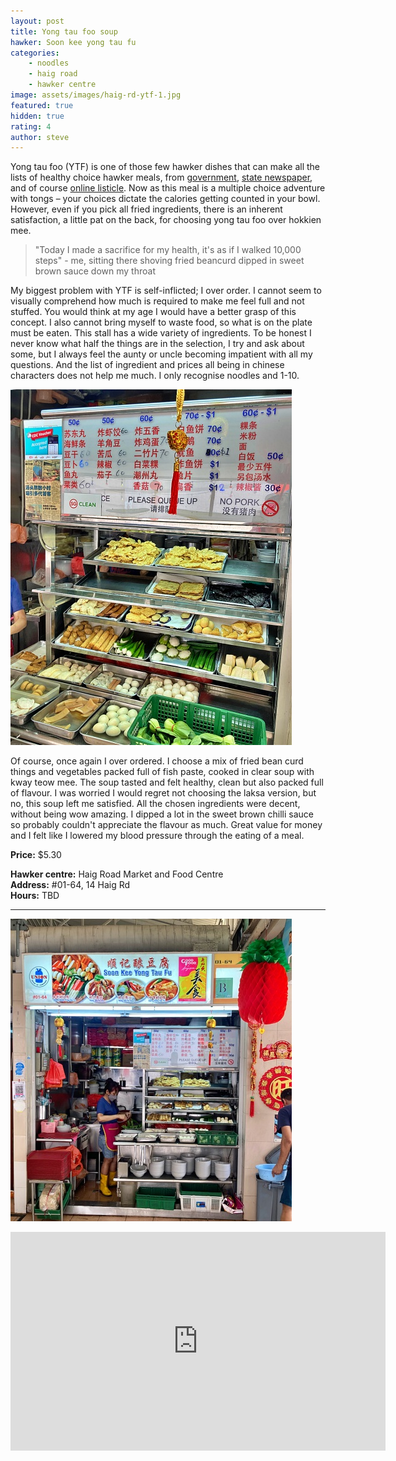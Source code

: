 ```yaml
---
layout: post
title: Yong tau foo soup
hawker: Soon kee yong tau fu
categories: 
    - noodles
    - haig road
    - hawker centre
image: assets/images/haig-rd-ytf-1.jpg
featured: true
hidden: true
rating: 4
author: steve
---
```

Yong tau foo (YTF) is one of those few hawker dishes that can make all the lists of healthy choice hawker meals, from [government](https://www.healthhub.sg/sites/assets/Assets/PDFs/HPB/Food/Intrinsic%20Lower%20Calories%20Food_english_Apr%202018.pdf), [state newspaper](https://www.straitstimes.com/lifestyle/food/10-healthier-food-options-at-hawker-centres), and of course [online listicle](https://www.womensweekly.com.sg/gallery/beauty-and-health/the-healthiest-local-foods-you-can-order-in-singapore-hawker-centres/). Now as this meal is a multiple choice adventure with tongs – your choices dictate the calories getting counted in your bowl. However, even if you pick all fried ingredients, there is an inherent satisfaction, a little pat on the back, for choosing yong tau foo over hokkien mee.

> "Today I made a sacrifice for my health, it's as if I walked 10,000 steps" - me, sitting there shoving fried beancurd dipped in sweet brown sauce down my throat

My biggest problem with YTF is self-inflicted; I over order. I cannot seem to visually comprehend how much is required to make me feel full and not stuffed. You would think at my age I would have a better grasp of this concept. I also cannot bring myself to waste food, so what is on the plate must be eaten. This stall has a wide variety of ingredients. To be honest I never know what half the things are in the selection, I try and ask about some, but I always feel the aunty or uncle becoming impatient with all my questions. And the list of ingredient and prices all being in chinese characters does not help me much. I only recognise noodles and 1-10.

![Ingredients selection](/assets/images/haig-rd-ytf-3.jpg "Ingredients selection")

Of course, once again I over ordered. I choose a mix of fried bean curd things and vegetables packed full of fish paste, cooked in clear soup with kway teow mee. The soup tasted and felt healthy, clean but also packed full of flavour. I was worried I would regret not choosing the laksa version, but no, this soup left me satisfied. All the chosen ingredients were decent, without being wow amazing. I dipped a lot in the sweet brown chilli sauce so probably couldn't appreciate the flavour as much. Great value for money and I felt like I lowered my blood pressure through the eating of a meal.

**Price:** $5.30  

**Hawker centre:** Haig Road Market and Food Centre  
**Address:**  #01-64, 14 Haig Rd  
**Hours:** TBD  

***  

![Soon kee yong tau fu](/assets/images/haig-rd-ytf-2.jpg "Soon kee yong tau fu")

<iframe src="https://www.google.com/maps/embed?pb=!1m14!1m8!1m3!1d15955.06924061468!2d103.8954366!3d1.3151463!3m2!1i1024!2i768!4f13.1!3m3!1m2!1s0x0%3A0x12f976f927dc4370!2sHaig%20Road%20Market%20%26%20Food%20Centre!5e0!3m2!1sen!2ssg!4v1609299423485!5m2!1sen!2ssg" width="600" height="350" frameborder="0" style="border:0;" allowfullscreen="" aria-hidden="false" tabindex="0"></iframe>